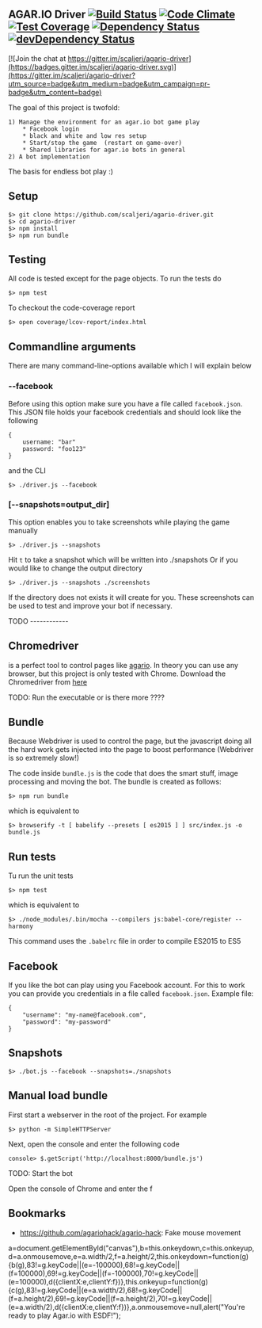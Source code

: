 ## AGAR.IO Driver [![Build Status](https://travis-ci.org/scaljeri/agario-driver.svg?branch=master)](https://travis-ci.org/scaljeri/agario-driver) [![Code Climate](https://codeclimate.com/github/scaljeri/agario-driver/badges/gpa.svg)](https://codeclimate.com/github/scaljeri/agario-driver) [![Test Coverage](https://codeclimate.com/github/scaljeri/agario-driver/badges/coverage.svg)](https://codeclimate.com/github/scaljeri/agario-driver/coverage) [![Dependency Status](https://david-dm.org/scaljeri/agario-driver.svg)](https://david-dm.org/scaljeri/agario-driver) [![devDependency Status](https://david-dm.org/scaljeri/agario-driver/dev-status.svg)](https://david-dm.org/scaljeri/agario-driver#info=devDependencies)

[![Join the chat at https://gitter.im/scaljeri/agario-driver](https://badges.gitter.im/scaljeri/agario-driver.svg)](https://gitter.im/scaljeri/agario-driver?utm_source=badge&utm_medium=badge&utm_campaign=pr-badge&utm_content=badge)

The goal of this project is twofold:

    1) Manage the environment for an agar.io bot game play
        * Facebook login
        * black and white and low res setup
        * Start/stop the game  (restart on game-over)
        * Shared libraries for agar.io bots in general
    2) A bot implementation

The basis for endless bot play :)

## Setup

    $> git clone https://github.com/scaljeri/agario-driver.git
    $> cd agario-driver
    $> npm install
    $> npm run bundle
    
## Testing
All code is tested except for the page objects. To run the tests do

    $> npm test
    
To checkout the code-coverage report 

    $> open coverage/lcov-report/index.html
    
## Commandline arguments
There are many command-line-options available which I will explain below

### --facebook
Before using this option make sure you have a file called `facebook.json`. This
JSON file holds your facebook credentials and should look like the following

    {
        username: "bar"
        password: "foo123"
    }
    
and the CLI
    
    $> ./driver.js --facebook

### [--snapshots=output_dir]
This option enables you to take screenshots while playing the game manually

    $> ./driver.js --snapshots
    
Hit `t` to take a snapshot which will be written into ./snapshots
Or if you would like to change the output directory 

    $> ./driver.js --snapshots ./screenshots

If the directory does not exists it will create for you.
These screenshots can be used to test and improve your bot if necessary.





TODO ------------

## Chromedriver

is a perfect tool to control pages
like [agario](http://agar.io). In theory you can use any browser, but this project is only tested
with Chrome. Download the Chromedriver from [here](https://sites.google.com/a/chromium.org/chromedriver/downloads)

TODO: Run the executable or is there more ????

## Bundle


Because Webdriver is used to control the page, but the javascript doing all the hard work gets injected 
into the page to boost performance (Webdriver is so extremely slow!)

The code inside `bundle.js` is the code that does the smart stuff, image processing and moving
the bot. The bundle is created as follows:

    $> npm run bundle
    
which is equivalent to

    $> browserify -t [ babelify --presets [ es2015 ] ] src/index.js -o bundle.js
    
## Run tests

Tu run the unit tests 

    $> npm test
    
which is equivalent to

    $> ./node_modules/.bin/mocha --compilers js:babel-core/register --harmony
    
This command uses the `.babelrc` file in order to compile ES2015 to ES5

## Facebook

If you like the bot can play using you Facebook account. For this to work you can provide you
credentials in a file called `facebook.json`. Example file:

    {
        "username": "my-name@facebook.com",
        "password": "my-password"
    }
    
## Snapshots

    $> ./bot.js --facebook --snapshots=./snapshots
    
    
## Manual load bundle

First start a webserver in the root of the project. For example

    $> python -m SimpleHTTPServer
    
Next, open the console and enter the following code

    console> $.getScript('http://localhost:8000/bundle.js')
    
TODO: Start the bot


Open the console of Chrome and enter the f

## Bookmarks

  * https://github.com/agariohack/agario-hack: Fake mouse movement
  
a=document.getElementById("canvas"),b=this.onkeydown,c=this.onkeyup,d=a.onmousemove,e=a.width/2,f=a.height/2,this.onkeydown=function(g){b(g),83!=g.keyCode||(e=-100000),68!=g.keyCode||(f=100000),69!=g.keyCode||(f=-100000),70!=g.keyCode||(e=100000),d({clientX:e,clientY:f})},this.onkeyup=function(g){c(g),83!=g.keyCode||(e=a.width/2),68!=g.keyCode||(f=a.height/2),69!=g.keyCode||(f=a.height/2),70!=g.keyCode||(e=a.width/2),d({clientX:e,clientY:f})},a.onmousemove=null,alert("You're ready to play Agar.io with ESDF!");
